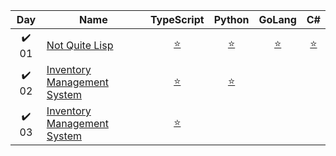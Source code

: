  |  Day  | Name                             |  TypeScript   |    Python     |    GoLang     |      C#       |
 | :---: | -------------------------------- | :-----------: | :-----------: | :-----------: | :-----------: |
 | ✔️ 01 | [Not Quite Lisp][1]              | [:star:][1.1] | [:star:][1.2] | [:star:][1.3] | [:star:][1.4] |
 | ✔️ 02 | [Inventory Management System][2] | [:star:][2.1] |      [:star:][2.2]         |               |               |
 | ✔️ 03 | [Inventory Management System][3] | [:star:][3.1] |               |               |               |

[1]: http://adventofcode.com/2015/day/1
[1.1]: ./2015/Day%2001%20Not%20quite%20LISP/ts/solution.ts
[1.2]: ./2015/Day%2001%20Not%20quite%20LISP/py/solution.py
[1.3]: ./2015/Day%2001%20Not%20quite%20LISP/go/solution.go
[1.4]: ./2015/Day%2001%20Not%20quite%20LISP/sharp/Solution.cs
[2]: http://adventofcode.com/2015/day/2
[2.1]: ./2015/Day%2002%20Inventory%20Management%20System/ts/solution.ts
[2.2]: ./2015/Day%2002%20Inventory%20Management%20System/py/solution.py
[3]: http://adventofcode.com/2015/day/3
[3.1]: ./2015/Day%2003%20Perfectly%20Spherical%20Houses%20in%20a%20Vacuum/ts/solution.ts
